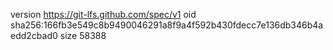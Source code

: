 version https://git-lfs.github.com/spec/v1
oid sha256:166fb3e549c8b9490046291a8f9a4f592b430fdecc7e136db346b4aedd2cbad0
size 58388

